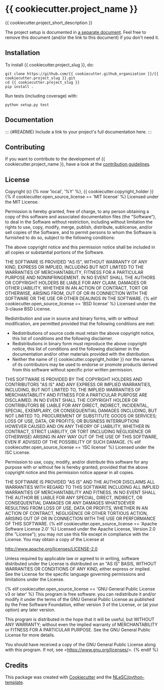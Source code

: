 # {{ cookiecutter.project\_name }}

{{ cookiecutter.project\_short\_description }}

The project setup is documented in [a separate
document](project_setup.md). Feel free to remove this document (and/or
the link to this document) if you don\'t need it.

## Installation

To install {{ cookiecutter.project\_slug }}, do:

``` {.sourceCode .console}
git clone https://github.com/{{ cookiecutter.github_organization }}/{{ cookiecutter.project_slug }}.git
cd {{ cookiecutter.project_slug }}
pip install .
```

Run tests (including coverage) with:

``` {.sourceCode .console}
python setup.py test
```

## Documentation

::: {#README}
Include a link to your project\'s full documentation here.
:::

## Contributing

If you want to contribute to the development of {{
cookiecutter.project\_name }}, have a look at the [contribution
guidelines](CONTRIBUTING.rst).

## License

Copyright (c) {% now \'local\', \'%Y\' %}, {{
cookiecutter.copyright\_holder }} {% if
cookiecutter.open\_source\_license == \'MIT license\' %} Licensed under
the MIT License.

Permission is hereby granted, free of charge, to any person obtaining a
copy of this software and associated documentation files (the
\"Software\"), to deal in the Software without restriction, including
without limitation the rights to use, copy, modify, merge, publish,
distribute, sublicense, and/or sell copies of the Software, and to
permit persons to whom the Software is furnished to do so, subject to
the following conditions:

The above copyright notice and this permission notice shall be included
in all copies or substantial portions of the Software.

THE SOFTWARE IS PROVIDED \"AS IS\", WITHOUT WARRANTY OF ANY KIND,
EXPRESS OR IMPLIED, INCLUDING BUT NOT LIMITED TO THE WARRANTIES OF
MERCHANTABILITY, FITNESS FOR A PARTICULAR PURPOSE AND NONINFRINGEMENT.
IN NO EVENT SHALL THE AUTHORS OR COPYRIGHT HOLDERS BE LIABLE FOR ANY
CLAIM, DAMAGES OR OTHER LIABILITY, WHETHER IN AN ACTION OF CONTRACT,
TORT OR OTHERWISE, ARISING FROM, OUT OF OR IN CONNECTION WITH THE
SOFTWARE OR THE USE OR OTHER DEALINGS IN THE SOFTWARE. {% elif
cookiecutter.open\_source\_license == \'BSD license\' %} Licensed under
the 3-clause BSD License.

Redistribution and use in source and binary forms, with or without
modification, are permitted provided that the following conditions are
met:

-   Redistributions of source code must retain the above copyright
    notice, this list of conditions and the following disclaimer.
-   Redistributions in binary form must reproduce the above copyright
    notice, this list of conditions and the following disclaimer in the
    documentation and/or other materials provided with the distribution.
-   Neither the name of {{ cookiecutter.copyright\_holder }} nor the
    names of its contributors may be used to endorse or promote products
    derived from this software without specific prior written
    permission.

THIS SOFTWARE IS PROVIDED BY THE COPYRIGHT HOLDERS AND CONTRIBUTORS \"AS
IS\" AND ANY EXPRESS OR IMPLIED WARRANTIES, INCLUDING, BUT NOT LIMITED
TO, THE IMPLIED WARRANTIES OF MERCHANTABILITY AND FITNESS FOR A
PARTICULAR PURPOSE ARE DISCLAIMED. IN NO EVENT SHALL THE COPYRIGHT
HOLDER OR CONTRIBUTORS BE LIABLE FOR ANY DIRECT, INDIRECT, INCIDENTAL,
SPECIAL, EXEMPLARY, OR CONSEQUENTIAL DAMAGES (INCLUDING, BUT NOT LIMITED
TO, PROCUREMENT OF SUBSTITUTE GOODS OR SERVICES; LOSS OF USE, DATA, OR
PROFITS; OR BUSINESS INTERRUPTION) HOWEVER CAUSED AND ON ANY THEORY OF
LIABILITY, WHETHER IN CONTRACT, STRICT LIABILITY, OR TORT (INCLUDING
NEGLIGENCE OR OTHERWISE) ARISING IN ANY WAY OUT OF THE USE OF THIS
SOFTWARE, EVEN IF ADVISED OF THE POSSIBILITY OF SUCH DAMAGE. {% elif
cookiecutter.open\_source\_license == \'ISC license\' %} Licensed under
the ISC License.

Permission to use, copy, modify, and/or distribute this software for any
purpose with or without fee is hereby granted, provided that the above
copyright notice and this permission notice appear in all copies.

THE SOFTWARE IS PROVIDED \"AS IS\" AND THE AUTHOR DISCLAIMS ALL
WARRANTIES WITH REGARD TO THIS SOFTWARE INCLUDING ALL IMPLIED WARRANTIES
OF MERCHANTABILITY AND FITNESS. IN NO EVENT SHALL THE AUTHOR BE LIABLE
FOR ANY SPECIAL, DIRECT, INDIRECT, OR CONSEQUENTIAL DAMAGES OR ANY
DAMAGES WHATSOEVER RESULTING FROM LOSS OF USE, DATA OR PROFITS, WHETHER
IN AN ACTION OF CONTRACT, NEGLIGENCE OR OTHER TORTIOUS ACTION, ARISING
OUT OF OR IN CONNECTION WITH THE USE OR PERFORMANCE OF THIS SOFTWARE. {%
elif cookiecutter.open\_source\_license == \'Apache Software License
2.0\' %} Licensed under the Apache License, Version 2.0 (the
\"License\"); you may not use this file except in compliance with the
License. You may obtain a copy of the License at

<http://www.apache.org/licenses/LICENSE-2.0>

Unless required by applicable law or agreed to in writing, software
distributed under the License is distributed on an \"AS IS\" BASIS,
WITHOUT WARRANTIES OR CONDITIONS OF ANY KIND, either express or implied.
See the License for the specific language governing permissions and
limitations under the License.

{% elif cookiecutter.open\_source\_license == \'GNU General Public
License v3 or later\' %} This program is free software: you can
redistribute it and/or modify it under the terms of the GNU General
Public License as published by the Free Software Foundation, either
version 3 of the License, or (at your option) any later version.

This program is distributed in the hope that it will be useful, but
WITHOUT ANY WARRANTY; without even the implied warranty of
MERCHANTABILITY or FITNESS FOR A PARTICULAR PURPOSE. See the GNU General
Public License for more details.

You should have received a copy of the GNU General Public License along
with this program. If not, see \<<https://www.gnu.org/licenses/>\>. {%
endif %}

## Credits

This package was created with
[Cookiecutter](https://github.com/audreyr/cookiecutter) and the
[NLeSC/python-template](https://github.com/NLeSC/python-template).
